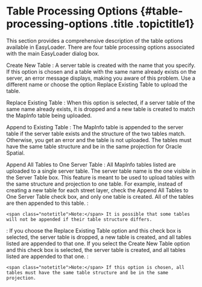 Table Processing Options {#table-processing-options .title .topictitle1}
========================

This section provides a comprehensive description of the table options available in EasyLoader. There are four table processing options associated with the main <span class="keyword wintitle">EasyLoader</span> dialog box.

<span class="ph uicontrol">Create New Table</span>
:   A server table is created with the name that you specify. If this option is chosen and a table with the same name already exists on the server, an error message displays, making you aware of this problem. Use a different name or choose the option <span class="ph uicontrol">Replace Existing Table to upload</span> the table.

<span class="ph uicontrol">Replace Existing Table</span>
:   When this option is selected, if a server table of the same name already exists, it is dropped and a new table is created to match the MapInfo table being uploaded.

<span class="ph uicontrol">Append to Existing Table</span>
:   The MapInfo table is appended to the server table if the server table exists and the structure of the two tables match. Otherwise, you get an error and the table is not uploaded. The tables must have the same table structure and be in the same projection for Oracle Spatial.

<span class="ph uicontrol">Append All Tables to One Server Table</span>
:   All MapInfo tables listed are uploaded to a single server table. The server table name is the one visible in the <span class="ph uicontrol">Server Table</span> box. This feature is meant to be used to upload tables with the same structure and projection to one table. For example, instead of creating a new table for each street layer, check the <span class="ph uicontrol">Append All Tables to One Server Table</span> check box, and only one table is created. All of the tables are then appended to this table.
:   

    <span class="notetitle">Note:</span> It is possible that some tables will not be appended if their table structure differs.

    

:   If you choose the <span class="ph uicontrol">Replace Existing Table</span> option and this check box is selected, the server table is dropped, a new table is created, and all tables listed are appended to that one. If you select the <span class="ph uicontrol">Create New Table</span> option and this check box is selected, the server table is created, and all tables listed are appended to that one.
:   

    <span class="notetitle">Note:</span> If this option is chosen, all tables must have the same table structure and be in the same projection.

    

